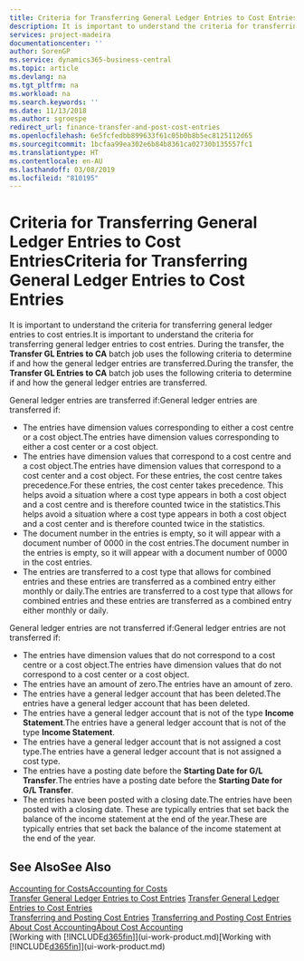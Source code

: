 ```yaml
---
title: Criteria for Transferring General Ledger Entries to Cost Entries | Microsoft Docs
description: It is important to understand the criteria for transferring general ledger entries to cost entries. During the transfer, the **Transfer GL Entries to CA** batch job uses the following criteria to determine if and how the general ledger entries are transferred.
services: project-madeira
documentationcenter: ''
author: SorenGP
ms.service: dynamics365-business-central
ms.topic: article
ms.devlang: na
ms.tgt_pltfrm: na
ms.workload: na
ms.search.keywords: ''
ms.date: 11/13/2018
ms.author: sgroespe
redirect_url: finance-transfer-and-post-cost-entries
ms.openlocfilehash: 6e5fcfedbb899633f61c05b0b8b5ec8125112d65
ms.sourcegitcommit: 1bcfaa99ea302e6b84b8361ca02730b135557fc1
ms.translationtype: HT
ms.contentlocale: en-AU
ms.lasthandoff: 03/08/2019
ms.locfileid: "810195"
---
```

# <a name="criteria-for-transferring-general-ledger-entries-to-cost-entries"></a><span data-ttu-id="2e971-104">Criteria for Transferring General Ledger Entries to Cost Entries</span><span class="sxs-lookup"><span data-stu-id="2e971-104">Criteria for Transferring General Ledger Entries to Cost Entries</span></span>
<span data-ttu-id="2e971-105">It is important to understand the criteria for transferring general ledger entries to cost entries.</span><span class="sxs-lookup"><span data-stu-id="2e971-105">It is important to understand the criteria for transferring general ledger entries to cost entries.</span></span> <span data-ttu-id="2e971-106">During the transfer, the **Transfer GL Entries to CA** batch job uses the following criteria to determine if and how the general ledger entries are transferred.</span><span class="sxs-lookup"><span data-stu-id="2e971-106">During the transfer, the **Transfer GL Entries to CA** batch job uses the following criteria to determine if and how the general ledger entries are transferred.</span></span>  

<span data-ttu-id="2e971-107">General ledger entries are transferred if:</span><span class="sxs-lookup"><span data-stu-id="2e971-107">General ledger entries are transferred if:</span></span>  

-   <span data-ttu-id="2e971-108">The entries have dimension values corresponding to either a cost centre or a cost object.</span><span class="sxs-lookup"><span data-stu-id="2e971-108">The entries have dimension values corresponding to either a cost center or a cost object.</span></span>  
-   <span data-ttu-id="2e971-109">The entries have dimension values that correspond to a cost centre and a cost object.</span><span class="sxs-lookup"><span data-stu-id="2e971-109">The entries have dimension values that correspond to a cost center and a cost object.</span></span> <span data-ttu-id="2e971-110">For these entries, the cost centre takes precedence.</span><span class="sxs-lookup"><span data-stu-id="2e971-110">For these entries, the cost center takes precedence.</span></span> <span data-ttu-id="2e971-111">This helps avoid a situation where a cost type appears in both a cost object and a cost centre and is therefore counted twice in the statistics.</span><span class="sxs-lookup"><span data-stu-id="2e971-111">This helps avoid a situation where a cost type appears in both a cost object and a cost center and is therefore counted twice in the statistics.</span></span>  
-   <span data-ttu-id="2e971-112">The document number in the entries is empty, so it will appear with a document number of 0000 in the cost entries.</span><span class="sxs-lookup"><span data-stu-id="2e971-112">The document number in the entries is empty, so it will appear with a document number of 0000 in the cost entries.</span></span>  
-   <span data-ttu-id="2e971-113">The entries are transferred to a cost type that allows for combined entries and these entries are transferred as a combined entry either monthly or daily.</span><span class="sxs-lookup"><span data-stu-id="2e971-113">The entries are transferred to a cost type that allows for combined entries and these entries are transferred as a combined entry either monthly or daily.</span></span>  

<span data-ttu-id="2e971-114">General ledger entries are not transferred if:</span><span class="sxs-lookup"><span data-stu-id="2e971-114">General ledger entries are not transferred if:</span></span>  

-   <span data-ttu-id="2e971-115">The entries have dimension values that do not correspond to a cost centre or a cost object.</span><span class="sxs-lookup"><span data-stu-id="2e971-115">The entries have dimension values that do not correspond to a cost center or a cost object.</span></span>  
-   <span data-ttu-id="2e971-116">The entries have an amount of zero.</span><span class="sxs-lookup"><span data-stu-id="2e971-116">The entries have an amount of zero.</span></span>  
-   <span data-ttu-id="2e971-117">The entries have a general ledger account that has been deleted.</span><span class="sxs-lookup"><span data-stu-id="2e971-117">The entries have a general ledger account that has been deleted.</span></span>  
-   <span data-ttu-id="2e971-118">The entries have a general ledger account that is not of the type **Income Statement**.</span><span class="sxs-lookup"><span data-stu-id="2e971-118">The entries have a general ledger account that is not of the type **Income Statement**.</span></span>  
-   <span data-ttu-id="2e971-119">The entries have a general ledger account that is not assigned a cost type.</span><span class="sxs-lookup"><span data-stu-id="2e971-119">The entries have a general ledger account that is not assigned a cost type.</span></span>  
-   <span data-ttu-id="2e971-120">The entries have a posting date before the **Starting Date for G/L Transfer**.</span><span class="sxs-lookup"><span data-stu-id="2e971-120">The entries have a posting date before the **Starting Date for G/L Transfer**.</span></span>  
-   <span data-ttu-id="2e971-121">The entries have been posted with a closing date.</span><span class="sxs-lookup"><span data-stu-id="2e971-121">The entries have been posted with a closing date.</span></span> <span data-ttu-id="2e971-122">These are typically entries that set back the balance of the income statement at the end of the year.</span><span class="sxs-lookup"><span data-stu-id="2e971-122">These are typically entries that set back the balance of the income statement at the end of the year.</span></span>  

## <a name="see-also"></a><span data-ttu-id="2e971-123">See Also</span><span class="sxs-lookup"><span data-stu-id="2e971-123">See Also</span></span>  
[<span data-ttu-id="2e971-124">Accounting for Costs</span><span class="sxs-lookup"><span data-stu-id="2e971-124">Accounting for Costs</span></span>](finance-manage-cost-accounting.md)  
 <span data-ttu-id="2e971-125">[Transfer General Ledger Entries to Cost Entries](finance-how-to-transfer-general-ledger-entries-to-cost-entries.md) </span><span class="sxs-lookup"><span data-stu-id="2e971-125">[Transfer General Ledger Entries to Cost Entries](finance-how-to-transfer-general-ledger-entries-to-cost-entries.md) </span></span>  
 <span data-ttu-id="2e971-126">[Transferring and Posting Cost Entries](finance-transfer-and-post-cost-entries.md) </span><span class="sxs-lookup"><span data-stu-id="2e971-126">[Transferring and Posting Cost Entries](finance-transfer-and-post-cost-entries.md) </span></span>  
 [<span data-ttu-id="2e971-127">About Cost Accounting</span><span class="sxs-lookup"><span data-stu-id="2e971-127">About Cost Accounting</span></span>](finance-about-cost-accounting.md)  
 <span data-ttu-id="2e971-128">[Working with [!INCLUDE[d365fin](includes/d365fin_md.md)]](ui-work-product.md)</span><span class="sxs-lookup"><span data-stu-id="2e971-128">[Working with [!INCLUDE[d365fin](includes/d365fin_md.md)]](ui-work-product.md)</span></span>
